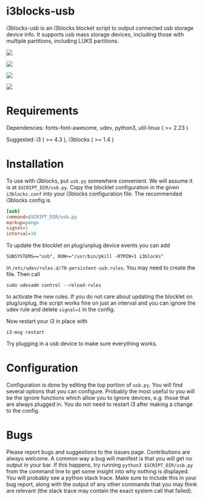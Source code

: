 # i3blocks-usb

i3blocks-usb is an i3blocks blocket script to output connected usb storage device info.
It supports usb mass storage devices, including those with multiple partitions, including LUKS partitions.

![](https://raw.githubusercontent.com/kb100/i3blocks-usb/master/images/1.png)

![](https://raw.githubusercontent.com/kb100/i3blocks-usb/master/images/2.png)

![](https://raw.githubusercontent.com/kb100/i3blocks-usb/master/images/3.png)

![](https://raw.githubusercontent.com/kb100/i3blocks-usb/master/images/4.png)


# Requirements

Dependencies: fonts-font-awesome, udev, python3, util-linux ( >= 2.23 )

Suggested: i3 ( >= 4.3 ), i3blocks ( >= 1.4 )

# Installation

To use with i3blocks, put `usb.py` somewhere convenient.
We will assume it is at `$SCRIPT_DIR/usb.py`.
Copy the blocklet configuration in the given `i3blocks.conf` into your i3blocks configuration file.
The recommended i3blocks config is

```INI
[usb]
command=$SCRIPT_DIR/usb.py
markup=pango
signal=1
interval=10
```

To update the blocklet on plug/unplug device events you can add                 

    SUBSYSTEMS=="usb", RUN+="/usr/bin/pkill -RTMIN+1 i3blocks" 

in `/etc/udev/rules.d/70-persistent-usb.rules`.
You may need to create the file.
Then call

```ShellSession
sudo udevadm control --reload-rules
```

to activate the new rules.
If you do not care about updating the blocklet on plug/unplug, the script works fine on just an interval and you can ignore the udev rule and delete `signal=1` in the config.

Now restart your i3 in place with

```ShellSession
i3-msg restart
```

Try plugging in a usb device to make sure everything works.

# Configuration

Configuration is done by editing the top portion of `usb.py`.
You will find several options that you can configure.
Probably the most useful to you will be the ignore functions which allow you to ignore devices, e.g. those that are always plugged in.
You do not need to restart i3 after making a change to the config.

# Bugs

Please report bugs and suggestions to the issues page.
Contributions are always welcome.
A common way a bug will manifest is that you will get no output in your bar.
If this happens, try running `python3 $SCRIPT_DIR/usb.py` from the command line to get some insight into why nothing is displayed.
You will probably see a python stack trace.
Make sure to include this in your bug report, along with the output of any other commands that you may think are relevant (the stack trace may contain the exact system call that failed).
